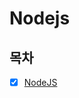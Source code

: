 # Nodejs
## 목차
- [X] [NodeJS](https://github.com/snghyun331/study-cs/blob/main/Framework/nodejs.md)
